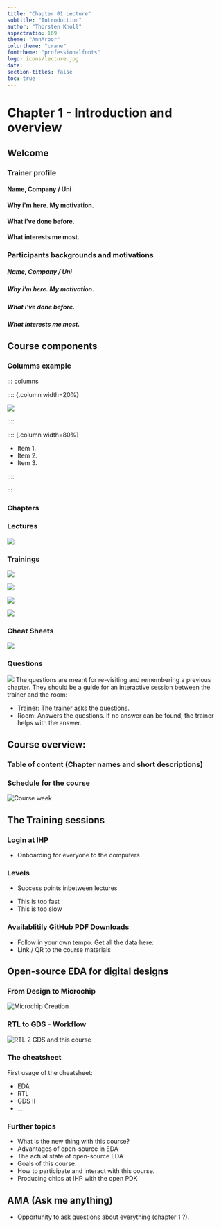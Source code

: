 ```yaml
---
title: "Chapter 01 Lecture"
subtitle: "Introduction"
author: "Thorsten Knoll"
aspectratio: 169
theme: "AnnArbor"
colortheme: "crane"
fonttheme: "professionalfonts"
logo: icons/lecture.jpg
date:
section-titles: false
toc: true
---
```


# Chapter 1 - Introduction and overview

## Welcome

### Trainer profile

#### Name, Company / Uni

#### Why i'm here. My motivation.

#### What i've done before.

#### What interests me most.

### Participants backgrounds and motivations

##### Name, Company / Uni

##### Why i'm here. My motivation.

##### What i've done before.

##### What interests me most.

## Course components

### Columms example
::: columns

:::: {.column width=20%}

![](pics_lecture/lecture.jpg)

::::

:::: {.column width=80%}

- Item 1.
- Item 2.
- Item 3.

::::

:::

### Chapters

### Lectures
![](pics_lecture/lecture.jpg)

### Trainings
![](pics_lecture/training.jpg)

![](pics_lecture/common.jpg)

![](pics_lecture/advanced.jpg)

![](pics_lecture/bonus.jpg)

### Cheat Sheets
![](pics_lecture/cheatsheet.jpg)

### Questions
![](pics_lecture/questions.jpg)
The questions are meant for re-visiting and remembering a previous chapter. 
They should be a guide for an interactive session between the trainer and the room:
* Trainer: The trainer asks the questions.
* Room: Answers the questions. If no answer can be found, the trainer helps with the answer.  

## Course overview:

### Table of content (Chapter names and short descriptions)

### Schedule for the course
![Course week](pics_lecture/course_week.png)

## The Training sessions

### Login at IHP
- Onboarding for everyone to the computers

### Levels
* Success points inbetween lectures
- This is too fast
- This is too slow

### Availablitily GitHub PDF Downloads
- Follow in your own tempo. Get all the data here:
- Link / QR to the course materials

## Open-source EDA for digital designs

### From Design to Microchip
![Microchip Creation](pics_lecture/rtl_to_gds.png)

### RTL to GDS - Workflow
![RTL 2 GDS and this course](pics_lecture/rtl_to_gds_1.png)

### The cheatsheet
First usage of the cheatsheet:

- EDA
- RTL
- GDS II
- ....

### Further topics
* What is the new thing with this course?
* Advantages of open-source in EDA
* The actual state of open-source EDA
* Goals of this course.
* How to participate and interact with this course.
* Producing chips at IHP with the open PDK 

## AMA (Ask me anything)
* Opportunity to ask questions about everything (chapter 1 ?).